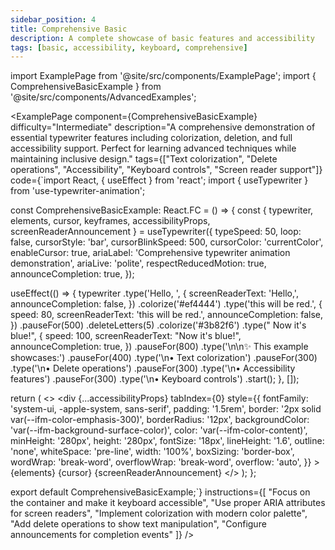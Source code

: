 ```yaml
---
sidebar_position: 4
title: Comprehensive Basic
description: A complete showcase of basic features and accessibility
tags: [basic, accessibility, keyboard, comprehensive]
---
```


import ExamplePage from '@site/src/components/ExamplePage';
import { ComprehensiveBasicExample } from '@site/src/components/AdvancedExamples';

<ExamplePage
component={ComprehensiveBasicExample}
difficulty="Intermediate"
description="A comprehensive demonstration of essential typewriter features including colorization, deletion, and full accessibility support. Perfect for learning advanced techniques while maintaining inclusive design."
tags={["Text colorization", "Delete operations", "Accessibility", "Keyboard controls", "Screen reader support"]}
code={`import React, { useEffect } from 'react';
import { useTypewriter } from 'use-typewriter-animation';

const ComprehensiveBasicExample: React.FC = () => {
  const { 
    typewriter, 
    elements, 
    cursor, 
    keyframes, 
    accessibilityProps, 
    screenReaderAnnouncement 
  } = useTypewriter({
    typeSpeed: 50,
    loop: false,
    cursorStyle: 'bar',
    cursorBlinkSpeed: 500,
    cursorColor: 'currentColor',
    enableCursor: true,
    ariaLabel: 'Comprehensive typewriter animation demonstration',
    ariaLive: 'polite',
    respectReducedMotion: true,
    announceCompletion: true,
  });

  useEffect(() => {
    typewriter
      .type('Hello, ', {
        screenReaderText: 'Hello,',
        announceCompletion: false,
      })
      .colorize('#ef4444')
      .type('this will be red.', {
        speed: 80,
        screenReaderText: 'this will be red.',
        announceCompletion: false,
      })
      .pauseFor(500)
      .deleteLetters(5)
      .colorize('#3b82f6')
      .type(" Now it's blue!", {
        speed: 100,
        screenReaderText: "Now it's blue!",
        announceCompletion: true,
      })
      .pauseFor(800)
      .type('\\n\\n✨ This example showcases:')
      .pauseFor(400)
      .type('\\n• Text colorization')
      .pauseFor(300)
      .type('\\n• Delete operations')
      .pauseFor(300)
      .type('\\n• Accessibility features')
      .pauseFor(300)
      .type('\\n• Keyboard controls')
      .start();
  }, []);

  return (
    <>
      <style>{keyframes}</style>
      <div
        {...accessibilityProps}
        tabIndex={0}
        style={{
          fontFamily: 'system-ui, -apple-system, sans-serif',
          padding: '1.5rem',
          border: '2px solid var(--ifm-color-emphasis-300)',
          borderRadius: '12px',
          backgroundColor: 'var(--ifm-background-surface-color)',
          color: 'var(--ifm-color-content)',
          minHeight: '280px',
          height: '280px',
          fontSize: '18px',
          lineHeight: '1.6',
          outline: 'none',
          whiteSpace: 'pre-line',
          width: '100%',
          boxSizing: 'border-box',
          wordWrap: 'break-word',
          overflowWrap: 'break-word',
          overflow: 'auto',
        }}
      >
        {elements}
        {cursor}
        {screenReaderAnnouncement}
      </div>
    </>
  );
};

export default ComprehensiveBasicExample;`}
instructions={[
"Focus on the container and make it keyboard accessible",
"Use proper ARIA attributes for screen readers",
"Implement colorization with modern color palette",
"Add delete operations to show text manipulation",
"Configure announcements for completion events"
]}
/>
